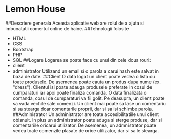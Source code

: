 # Lemon House
##Descriere generala
Aceasta aplicatie web are rolul de a ajuta si imbunatatii comertul online de haine.
##Tehnologii folosite
* HTML
* CSS
* Bootstrap
* PHP
* SQL
##Logare
Logarea se poate face cu unul din cele doua rouri:
* client
* administrator
Utilizand un email si o parola a carui hash este salvat in baza de date.
##Client
O data logat un client poate vedea o lista cu toate produsele. De asemenea poate cauta un produs dupa nume (ex. "dress"). Clientul isi poate adauga produsele preferate in cosul de cumparaturi iar apoi poate finaliza comanda.
O data finalizata o comanda, cosul de cumparaturi va fii golit. Pe deasupra, un client poate sa vada vechile sale comenzi. 
Un client mai poate sa lase un comentariu si sa stearga doar comentarile proprii, dar si sa isi schimbe parola.
##Administrator
Un administrator are toate accesibilitatiile unui client obisnuit. In plus un administrator poate aduga si sterge produse, dar si comentariile oricarui utilizator. De asemenea, un admnistrator poate vedea toate comenzile plasate de orice utilizator, dar si sa le stearga.
